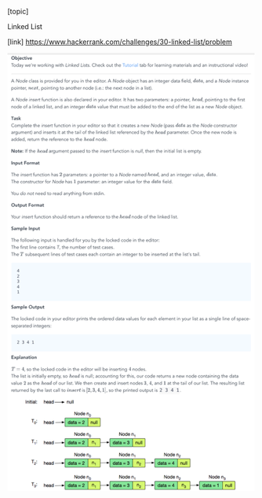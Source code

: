 [topic]

Linked List

[link]
https://www.hackerrank.com/challenges/30-linked-list/problem


![Alt text](../../../../../../resources/question-15.png?raw=true "Title")